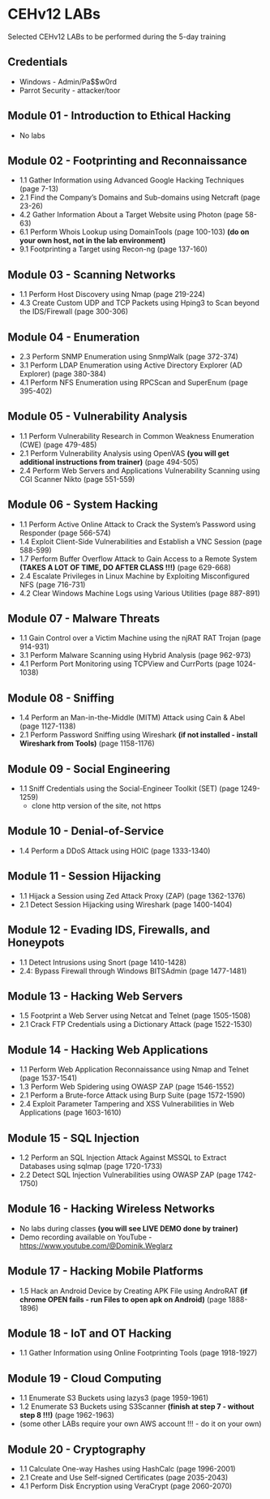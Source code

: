 # CEHv12 LABs
Selected CEHv12 LABs to be performed during the 5-day training

## Credentials
* Windows - Admin/Pa$$w0rd
* Parrot Security - attacker/toor

## Module 01 - Introduction to Ethical Hacking
* No labs

## Module 02 - Footprinting and Reconnaissance
* 1.1 Gather Information using Advanced Google Hacking Techniques (page 7-13)
* 2.1 Find the Company’s Domains and Sub-domains using Netcraft (page 23-26)
* 4.2 Gather Information About a Target Website using Photon (page 58-63)
* 6.1 Perform Whois Lookup using DomainTools (page 100-103) **(do on your own host, not in the lab environment)** 
* 9.1 Footprinting a Target using Recon-ng (page 137-160)

## Module 03 - Scanning Networks
* 1.1 Perform Host Discovery using Nmap  (page 219-224)
* 4.3 Create Custom UDP and TCP Packets using Hping3 to Scan beyond the IDS/Firewall  (page 300-306)

## Module 04 - Enumeration
* 2.3 Perform SNMP Enumeration using SnmpWalk  (page 372-374)
* 3.1 Perform LDAP Enumeration using Active Directory Explorer (AD Explorer) (page 380-384)
* 4.1 Perform NFS Enumeration using RPCScan and SuperEnum (page 395-402)

## Module 05 - Vulnerability Analysis
* 1.1 Perform Vulnerability Research in Common Weakness Enumeration (CWE) (page 479-485)
* 2.1 Perform Vulnerability Analysis using OpenVAS **(you will get additional instructions from trainer)** (page 494-505)
* 2.4 Perform Web Servers and Applications Vulnerability Scanning using CGI Scanner Nikto (page 551-559)

## Module 06 - System Hacking
* 1.1 Perform Active Online Attack to Crack the System’s Password using Responder (page 566-574)
* 1.4 Exploit Client-Side Vulnerabilities and Establish a VNC Session (page 588-599)
* 1.7 Perform Buffer Overflow Attack to Gain Access to a Remote System **(TAKES A LOT OF TIME, DO AFTER CLASS !!!)** (page 629-668)
* 2.4 Escalate Privileges in Linux Machine by Exploiting Misconfigured NFS (page 716-731)
* 4.2 Clear Windows Machine Logs using Various Utilities  (page 887-891)

## Module 07 - Malware Threats
* 1.1 Gain Control over a Victim Machine using the njRAT RAT Trojan (page 914-931)
* 3.1 Perform Malware Scanning using Hybrid Analysis (page 962-973)
* 4.1 Perform Port Monitoring using TCPView and CurrPorts (page 1024-1038)

## Module 08 - Sniffing
* 1.4 Perform an Man-in-the-Middle (MITM) Attack using Cain & Abel (page 1127-1138)
* 2.1 Perform Password Sniffing using Wireshark **(if not installed - install Wireshark from Tools)** (page 1158-1176)

## Module 09 - Social Engineering
* 1.1 Sniff Credentials using the Social-Engineer Toolkit (SET) (page 1249-1259)
  * clone http version of the site, not https
  
## Module 10 - Denial-of-Service
* 1.4 Perform a DDoS Attack using HOIC (page 1333-1340)

## Module 11 - Session Hijacking
* 1.1 Hijack a Session using Zed Attack Proxy (ZAP) (page 1362-1376)
* 2.1 Detect Session Hijacking using Wireshark (page 1400-1404)

## Module 12 - Evading IDS, Firewalls, and Honeypots
* 1.1 Detect Intrusions using Snort (page 1410-1428)
* 2.4: Bypass Firewall through Windows BITSAdmin (page 1477-1481)

## Module 13 - Hacking Web Servers
* 1.5 Footprint a Web Server using Netcat and Telnet (page 1505-1508)
* 2.1 Crack FTP Credentials using a Dictionary Attack (page 1522-1530)

## Module 14 - Hacking Web Applications
* 1.1 Perform Web Application Reconnaissance using Nmap and Telnet (page 1537-1541)
* 1.3 Perform Web Spidering using OWASP ZAP (page 1546-1552)
* 2.1 Perform a Brute-force Attack using Burp Suite (page 1572-1590)
* 2.4 Exploit Parameter Tampering and XSS Vulnerabilities in Web Applications (page 1603-1610)

## Module 15 - SQL Injection
* 1.2 Perform an SQL Injection Attack Against MSSQL to Extract Databases using sqlmap (page 1720-1733)
* 2.2 Detect SQL Injection Vulnerabilities using OWASP ZAP (page 1742-1750)

## Module 16 - Hacking Wireless Networks
* No labs during classes **(you will see LIVE DEMO done by trainer)**
* Demo recording available on YouTube - https://www.youtube.com/@Dominik.Weglarz

## Module 17 - Hacking Mobile Platforms
* 1.5 Hack an Android Device by Creating APK File using AndroRAT **(if chrome OPEN fails - run Files to open apk on Android)** (page 1888-1896)

## Module 18 - IoT and OT Hacking
* 1.1 Gather Information using Online Footprinting Tools (page 1918-1927)

## Module 19 - Cloud Computing
* 1.1 Enumerate S3 Buckets using lazys3 (page 1959-1961)
* 1.2 Enumerate S3 Buckets using S3Scanner  **(finish at step 7 - without step 8 !!!)** (page 1962-1963)
* (some other LABs require your own AWS account !!! - do it on your own)

## Module 20 - Cryptography
* 1.1 Calculate One-way Hashes using HashCalc (page 1996-2001)
* 2.1 Create and Use Self-signed Certificates (page 2035-2043)
* 4.1 Perform Disk Encryption using VeraCrypt (page 2060-2070)
